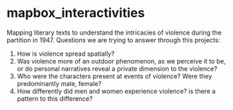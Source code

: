 # mapbox_interactivities
Mapping literary texts to understand the intricacies of violence during the partition in 1947.
Questions we are trying to answer through this projects:
1. How is violence spread spatially?  
2. Was violence more of an outdoor phenomenon, as we perceive it to be, or do personal narratives reveal a private dimension to the violence? 
3. Who were the characters present at events of violence? Were they predominantly male, female? 
4. How differently did men and women experience violence? is there a pattern to this difference?
